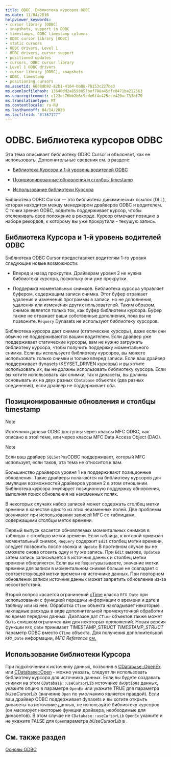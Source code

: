 ```yaml
---
title: ODBC. Библиотека курсоров ODBC
ms.date: 11/04/2016
helpviewer_keywords:
- cursor library [ODBC]
- snapshots, support in ODBC
- timestamps, ODBC timestamp columns
- ODBC cursor library [ODBC]
- static cursors
- ODBC drivers, Level 1
- ODBC drivers, cursor support
- positioned updates
- cursors, ODBC cursor library
- Level 1 ODBC drivers
- cursor library [ODBC], snapshots
- ODBC, timestamp
- positioning cursors
ms.assetid: 6608db92-82b1-4164-bb08-78153c227be3
ms.openlocfilehash: 13640dd2a8593057bef708a45dfc8471ba212563
ms.sourcegitcommit: c123cc76bb2b6c5cde6f4c425ece420ac733bf70
ms.translationtype: MT
ms.contentlocale: ru-RU
ms.lasthandoff: 04/14/2020
ms.locfileid: "81367177"
---
```

# <a name="odbc-the-odbc-cursor-library"></a>ODBC. Библиотека курсоров ODBC

Эта тема описывает библиотеку ODBC Cursor и объясняет, как ее использовать. Дополнительные сведения см. в разделе:

- [Библиотека Курсора и 1-й уровень водителей ODBC](#_core_the_cursor_library_and_level_1_odbc_drivers)

- [Позиционированные обновления и столбцы timestamp](#_core_positioned_updates_and_timestamp_columns)

- [Использование библиотеки Курсора](#_core_using_the_cursor_library)

Библиотека ODBC Cursor — это библиотека динамических ссылок (DLL), которая находится между менеджером драйверов ODBC и водителем. С точки зрения ODBC, водитель поддерживает курсор, чтобы отслеживать свое положение в рекорде. Курсор отмечает позицию в наборе рекордов, к которому вы уже прокрутили - текущую запись.

## <a name="cursor-library-and-level-1-odbc-drivers"></a><a name="_core_the_cursor_library_and_level_1_odbc_drivers"></a>Библиотека Курсора и 1-й уровень водителей ODBC

Библиотека ODBC Cursor предоставляет водителям 1-го уровня следующие новые возможности:

- Вперед и назад прокрутки. Драйверам уровня 2 не нужна библиотека курсора, поскольку они уже прокрутки.

- Поддержка моментальных снимков. Библиотека курсора управляет буфером, содержащим записи снимка. Этот буфер отражает удаления и изменения программы в записи, но не дополнения, удаления или изменения других пользователей. Таким образом, снимок является только ток, как буфер библиотеки курсора. Буфер также не отражает ваши собственные дополнения, пока вы не позвоните. `Requery` Dynasets не используют библиотеку курсоров.

Библиотека курсора дает снимки (статические курсоры), даже если они обычно не поддерживаются вашим водителем. Если драйвер уже поддерживает статические курсоры, вам не нужно загружать библиотеку курсора, чтобы получить поддержку моментального снимка. Если вы используете библиотеку курсоров, вы можете использовать только снимки и только вперед записи. Если ваш драйвер поддерживает dynasets (KEYSET_DRIVEN курсоры) и вы хотите использовать их, вы не должны использовать библиотеку курсора. Если вы хотите использовать как снимки, так и динасеты, вы должны основывать их на двух разных `CDatabase` объектах (два разных соединения), если драйвер не поддерживает оба.

## <a name="positioned-updates-and-timestamp-columns"></a><a name="_core_positioned_updates_and_timestamp_columns"></a>Позиционированные обновления и столбцы timestamp

> [!NOTE]
> Источники данных ODBC доступны через классы MFC ODBC, как описано в этой теме, или через классы MFC Data Access Object (DAO).

> [!NOTE]
> Если ваш драйвер `SQLSetPos`ODBC поддерживает, который MFC использует, если таков, эта тема не относится к вам.

Большинство драйверов уровня 1 не поддерживают позиционные обновления. Такие драйверы полагаются на библиотеку курсоров для эмуляции возможностей драйверов уровня 2 в этом отношении. Библиотека курсора эмулирует позиционную поддержку обновления, выполняя поиск обновления на неизменных полях.

В некоторых случаях набор записей может содержать столбец метки времени в качестве одного из этих неизменных полей. Две проблемы возникают при использовании записей MFC со таблицами, содержащими столбцы меток времени.

Первый выпуск касается обновляемых моментальных снимков в таблицах с столбцов метки времени. Если таблица, к которой привязан моментальный снимок, `Requery` содержит `Edit` столбец метки времени, следует позвонить после звонка и: `Update` В противном случае вы не сможете снова отсеить одну и ту же запись. При `Edit` вызове, `Update`а затем запись записывается в источник данных и столбец метки времени обновляется. Если вы не `Requery`вызываете, значение метки времени для записи в моментальном снимке больше не совпадает с соответствующей метки времени на источнике данных. При повторном обновлении записи источник данных может запретить обновление из-за несоответствия.

Второй вопрос касается ограничений [cTime](../../atl-mfc-shared/reference/ctime-class.md) класса `RFX_Date` при использовании с функцией передачи информации о времени и дате в таблицу или из нее. Обработка `CTime` объекта накладывает некоторые накладные расходы в виде дополнительной промежуточной обработки во время передачи данных. Диапазон дат `CTime` объектов также может быть слишком ограниченным для некоторых приложений. Новая версия функции `RFX_Date` принимает TIMESTAMP_STRUCT *TIMESTAMP_STRUCT* параметр ODBC вместо `CTime` объекта. Для получения дополнительной `RFX_Date` информации, *MFC Reference* [см.](../../mfc/reference/mfc-macros-and-globals.md)

## <a name="using-the-cursor-library"></a><a name="_core_using_the_cursor_library"></a>Использование библиотеки Курсора

При подключении к источнику данных, позвонив в [CDatabase::OpenEx](../../mfc/reference/cdatabase-class.md#openex) или [CDatabase::Open](../../mfc/reference/cdatabase-class.md#open) - можно указать, следует ли использовать библиотеку курсора для источника данных. Если вы будете создавать снимки на этом `CDatabase::useCursorLib` источнике `dwOptions` данных, укажите опцию в параметре `OpenEx` или укажите TRUE для параметра *bUseCursorLib* (значение `Open` по умолчанию является правдой). Если ваш драйвер ODBC поддерживает dynasets и вы хотите открыть динасеты на источнике данных, не используйте библиотеку курсоров (он маскирует некоторые функции драйвера, необходимые для динасетов). В этом случае не `CDatabase::useCursorLib` `OpenEx` укажите и не укажите FALSE для `Open`параметра *bUseCursorLib* в .

## <a name="see-also"></a>См. также раздел

[Основы ODBC](../../data/odbc/odbc-basics.md)
